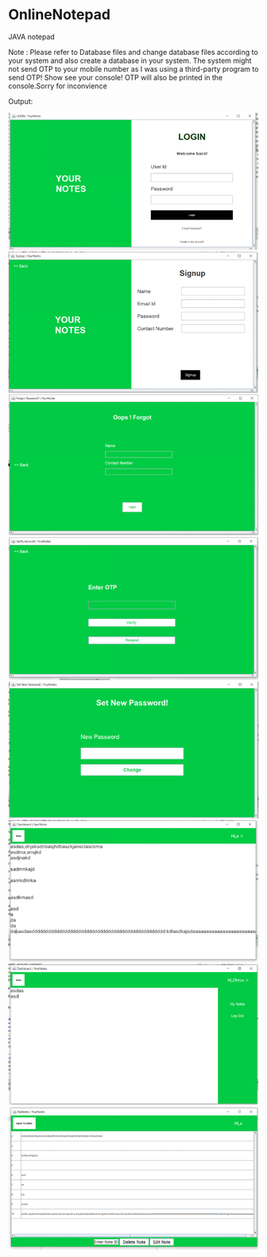 # OnlineNotepad
JAVA notepad 


Note :
Please refer to Database files and change database files according to your system and also create a database in your system.
The system might not send OTP to your mobile number as I was using a third-party program to send OTP! Show see your console! OTP will also be printed in the console.Sorry for inconvience

Output:


![alt text](https://github.com/Rathod009/OnlineNotepad/blob/main/Picture1.png?raw=true)
![alt text](https://github.com/Rathod009/OnlineNotepad/blob/main/Picture2.png?raw=true)
![alt text](https://github.com/Rathod009/OnlineNotepad/blob/main/Picture3.png?raw=true)
![alt text](https://github.com/Rathod009/OnlineNotepad/blob/main/Picture4.png?raw=true)
![alt text](https://github.com/Rathod009/OnlineNotepad/blob/main/Picture5.png?raw=true)
![alt text](https://github.com/Rathod009/OnlineNotepad/blob/main/Picture6.png?raw=true)
![alt text](https://github.com/Rathod009/OnlineNotepad/blob/main/Picture7.png?raw=true)
![alt text](https://github.com/Rathod009/OnlineNotepad/blob/main/Picture8.png?raw=true)
